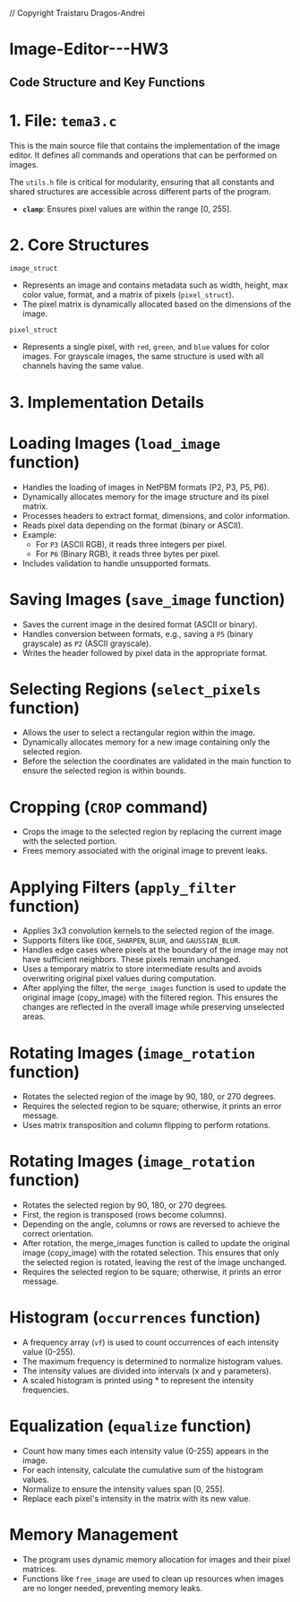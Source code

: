 // Copyright Traistaru Dragos-Andrei
# Image-Editor---HW3

## Code Structure and Key Functions

# 1. File: `tema3.c`
This is the main source file that contains the implementation of the image editor. It defines all commands and operations that can be performed on images.

The `utils.h` file is critical for modularity, ensuring that all constants and shared structures are accessible across different parts of the program.

- **`clamp`**: Ensures pixel values are within the range [0, 255].

# 2. Core Structures
`image_struct`
- Represents an image and contains metadata such as width, height, max color value, format, and a matrix of pixels (`pixel_struct`).
- The pixel matrix is dynamically allocated based on the dimensions of the image.

`pixel_struct`
- Represents a single pixel, with `red`, `green`, and `blue` values for color images. For grayscale images, the same structure is used with all channels having the same value.

# 3. Implementation Details
# Loading Images (`load_image` function)
- Handles the loading of images in NetPBM formats (P2, P3, P5, P6).
- Dynamically allocates memory for the image structure and its pixel matrix.
- Processes headers to extract format, dimensions, and color information.
- Reads pixel data depending on the format (binary or ASCII).
- Example:
  - For `P3` (ASCII RGB), it reads three integers per pixel.
  - For `P6` (Binary RGB), it reads three bytes per pixel.
- Includes validation to handle unsupported formats.

# Saving Images (`save_image` function)
- Saves the current image in the desired format (ASCII or binary).
- Handles conversion between formats, e.g., saving a `P5` (binary grayscale) as `P2` (ASCII grayscale).
- Writes the header followed by pixel data in the appropriate format.

# Selecting Regions (`select_pixels` function)
- Allows the user to select a rectangular region within the image.
- Dynamically allocates memory for a new image containing only the selected region.
- Before the selection the coordinates are validated in the main function to ensure the selected region is within bounds.

# Cropping (`CROP` command)
- Crops the image to the selected region by replacing the current image with the selected portion.
- Frees memory associated with the original image to prevent leaks.

# Applying Filters (`apply_filter` function)
- Applies 3x3 convolution kernels to the selected region of the image.
- Supports filters like `EDGE`, `SHARPEN`, `BLUR`, and `GAUSSIAN_BLUR`.
- Handles edge cases where pixels at the boundary of the image may not have sufficient neighbors. These pixels remain unchanged.
- Uses a temporary matrix to store intermediate results and avoids overwriting original pixel values during computation.
- After applying the filter, the `merge_images` function is used to update the original image (copy_image) with the filtered region. This ensures the changes are reflected in the overall image while preserving unselected areas.

# Rotating Images (`image_rotation` function)
- Rotates the selected region of the image by 90, 180, or 270 degrees.
- Requires the selected region to be square; otherwise, it prints an error message.
- Uses matrix transposition and column flipping to perform rotations.

# Rotating Images (`image_rotation` function)
- Rotates the selected region by 90, 180, or 270 degrees.
- First, the region is transposed (rows become columns).
- Depending on the angle, columns or rows are reversed to achieve the correct orientation.
- After rotation, the merge_images function is called to update the original image (copy_image) with the rotated selection. This ensures that only the selected region is rotated, leaving the rest of the image unchanged.
- Requires the selected region to be square; otherwise, it prints an error message.

# Histogram (`occurrences` function)
- A frequency array (`vf`) is used to count occurrences of each intensity value (0-255).
- The maximum frequency is determined to normalize histogram values.
- The intensity values are divided into intervals (x and y parameters).
- A scaled histogram is printed using * to represent the intensity frequencies.

# Equalization (`equalize` function)
- Count how many times each intensity value (0-255) appears in the image.
- For each intensity, calculate the cumulative sum of the histogram values.
- Normalize to ensure the intensity values span [0, 255].
- Replace each pixel's intensity in the matrix with its new value.

# Memory Management
- The program uses dynamic memory allocation for images and their pixel matrices.
- Functions like `free_image` are used to clean up resources when images are no longer needed, preventing memory leaks.
